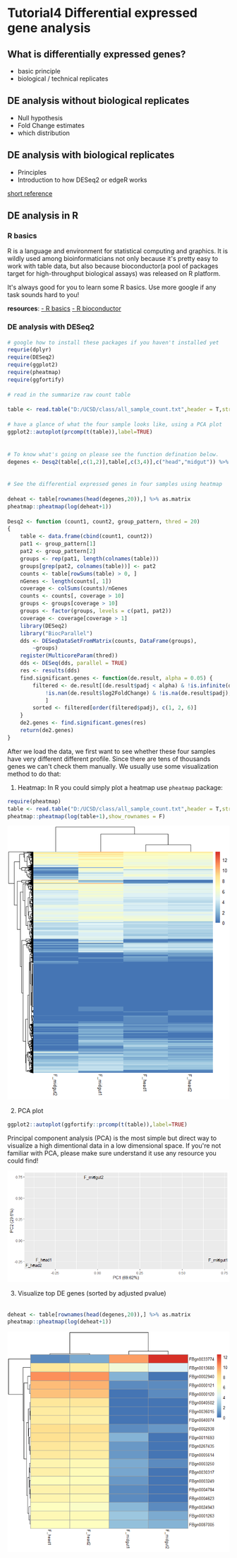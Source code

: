 # Tutorial4 Differential expressed gene analysis

## What is differentially expressed genes?
- basic principle
- biological / technical replicates

## DE analysis without biological replicates

- Null hypothesis
- Fold Change estimates
- which distribution

## DE analysis with biological replicates
- Principles
- Introduction to how DESeq2 or edgeR works

[short reference](http://chagall.med.cornell.edu/RNASEQcourse/Slides_July2019_Day4.pdf)


## DE analysis in R

### R basics 
R is a language and environment for statistical computing and graphics. 
It is wildly used among bioinformaticians not only because it's pretty easy to work with table data, 
but also because bioconductor(a pool of packages target for high-throughput biological assays) was released on R platform. 

It's always good for you to learn some R basics. Use more google if any task sounds hard to you! 

**resources**: 
[- R basics](https://www.quora.com/What-are-some-good-resources-for-learning-R-1)
[- R bioconductor](https://www.coursera.org/learn/bioconductor)


### DE analysis with DESeq2
```R
# google how to install these packages if you haven't installed yet
requrie(dplyr)
require(DESeq2)
require(ggplot2)
require(pheatmap)
require(ggfortify)

# read in the summarize raw count table

table <- read.table("D:/UCSD/class/all_sample_count.txt",header = T,stringsAsFactors = F,row.names = 1)

# have a glance of what the four sample looks like, using a PCA plot
ggplot2::autoplot(prcomp(t(table)),label=TRUE)


# To know what's going on please see the function defination below.
degenes <- Desq2(table[,c(1,2)],table[,c(3,4)],c("head","midgut")) %>% as.data.frame() 


# See the differential expressed genes in four samples using heatmap

deheat <- table[rownames(head(degenes,20)),] %>% as.matrix
pheatmap::pheatmap(log(deheat+1))

Desq2 <- function (count1, count2, group_pattern, thred = 20) 
{
    table <- data.frame(cbind(count1, count2))
    pat1 <- group_pattern[1]
    pat2 <- group_pattern[2]
    groups <- rep(pat1, length(colnames(table)))
    groups[grep(pat2, colnames(table))] <- pat2
    counts <- table[rowSums(table) > 0, ]
    nGenes <- length(counts[, 1])
    coverage <- colSums(counts)/nGenes
    counts <- counts[, coverage > 10]
    groups <- groups[coverage > 10]
    groups <- factor(groups, levels = c(pat1, pat2))
    coverage <- coverage[coverage > 1]
    library(DESeq2)
    library("BiocParallel")
    dds <- DESeqDataSetFromMatrix(counts, DataFrame(groups), 
        ~groups)
    register(MulticoreParam(thred))
    dds <- DESeq(dds, parallel = TRUE)
    res <- results(dds)
    find.significant.genes <- function(de.result, alpha = 0.05) {
        filtered <- de.result[(de.result$padj < alpha) & !is.infinite(de.result$log2FoldChange) & 
            !is.nan(de.result$log2FoldChange) & !is.na(de.result$padj), 
            ]
        sorted <- filtered[order(filtered$padj), c(1, 2, 6)]
    }
    de2.genes <- find.significant.genes(res)
    return(de2.genes)
}

```

After we load the data, we first want to see whether these four samples have very different different profile. 
Since there are tens of thousands genes we can't check them manually. We usually use some visualization method to do that:
1) Heatmap:
In R you could simply plot a heatmap use `pheatmap` package:
```R
require(pheatmap)
table <- read.table("D:/UCSD/class/all_sample_count.txt",header = T,stringsAsFactors = F,row.names = 1)
pheatmap::pheatmap(log(table+1),show_rownames = F)
```
<img src="https://github.com/Irenexzwen/BIOE183/blob/master/images/all_gene_heatmap.png">

2) PCA plot
```R
ggplot2::autoplot(ggfortify::prcomp(t(table)),label=TRUE)
```
Principal component analysis (PCA) is the most simple but direct way to visualize a high dimentional data in a low dimensional space.
If you're not familiar with PCA, please make sure understand it use any resource you could find! 

<img src="https://github.com/Irenexzwen/BIOE183/blob/master/images/PCA_DS.png">

3) Visualize top DE genes (sorted by adjusted pvalue)
```R

deheat <- table[rownames(head(degenes,20)),] %>% as.matrix
pheatmap::pheatmap(log(deheat+1))
```
<img src="https://github.com/Irenexzwen/BIOE183/blob/master/images/topDE.png">

